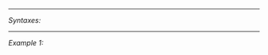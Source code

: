 


---
*Syntaxes:*

<!-- [] call `BIN_fnc_exitAntennas` -->

---
*Example 1:*

<!-- 
```sqf
[] call BIN_fnc_exitAntennas;
``` -->